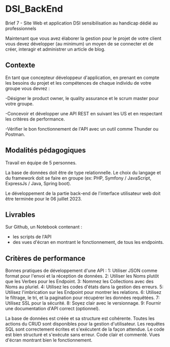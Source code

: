# DSI_BackEnd

Brief 7 - Site Web et application DSI sensibilisation au handicap dédié au professionnels

Maintenant que vous avez élaborer la gestion pour le projet de votre client vous devez développer (au minimum) un moyen de se connecter et de créer, interagir et administrer un article de blog.

## Contexte 

En tant que concepteur développeur d'application, en prenant en compte les besoins du projet et les compétences de chaque individu de votre groupe vous devrez :

-Désigner le product owner, le quality assurance et le scrum master pour votre groupe.

-Concevoir et développer une API REST en suivant les US et en respectant les critères de performance.

-Vérifier le bon fonctionnement de l'API avec un outil comme Thunder ou Postman.

## Modalités pédagogiques

Travail en équipe de 5 personnes.

La base de données doit être de type relationnelle. Le choix du langage et du framework doit se faire en groupe (ex: PHP, Symfony / JavaScript, ExpressJs / Java, Spring boot).

Le développement de la partie back-end de l'interface utilisateur web doit être terminée pour le 06 juillet 2023.

## Livrables

Sur Github, un Notebook contenant :
- les scripts de l'API
- des vues d'écran en montrant le fonctionnement, de tous les endpoints.

## Critères de performance

Bonnes pratiques de développement d'une API :
    1: Utiliser JSON comme format pour l'envoi et la réception de données.
    2: Utiliser les Noms plutôt que les Verbes pour les Endpoint.
    3: Nommez les Collections avec des Noms au pluriel.
    4: Utilisez les codes d'états dans la gestion des erreurs.
    5: Utilisez l'imbrication sur les Endpoint pour montrer les relations.
    6: Utilisez le filtrage, le tri, et la pagination pour récupérer les données requêtées.
    7: Utilisez SSL pour la sécurité.
    8: Soyez clair avec le versionnage.
    9: Fournir une documentation d'API correct (optionnel).

La base de données est créée et sa structure est cohérente.
Toutes les actions du CRUD sont disponibles pour la gestion d'utilisateur.
Les requêtes SQL sont correctement écrites et s'exécutent de la façon attendue.
Le code est bien structuré et s'exécute sans erreur.
Code clair et commenté. 
Vues d'écran montrant bien le fonctionnement.